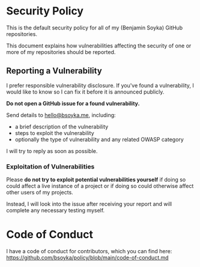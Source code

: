 # Security Policy

This is the default security policy for all of my (Benjamin Soyka) GitHub
repositories.

This document explains how vulnerabilities affecting the security of one or more
of my repositories should be reported.

## Reporting a Vulnerability

I prefer responsible vulnerability disclosure. If you've found a vulnerability,
I would like to know so I can fix it before it is announced publicly.

**Do not open a GitHub issue for a found vulnerability.**

Send details to hello@bsoyka.me, including:

* a brief description of the vulnerability
* steps to exploit the vulnerability
* optionally the type of vulnerability and any related OWASP category

I will try to reply as soon as possible.

### Exploitation of Vulnerabilities

Please **do not try to exploit potential vulnerabilities yourself** if doing so
could affect a live instance of a project or if doing so could otherwise affect
other users of my projects.

Instead, I will look into the issue after receiving your report and will
complete any necessary testing myself.

# Code of Conduct

I have a code of conduct for contributors, which you can find here:
https://github.com/bsoyka/policy/blob/main/code-of-conduct.md
